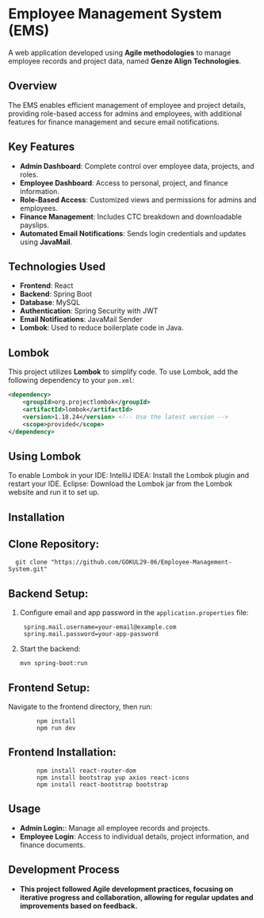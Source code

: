 # Employee Management System (EMS)

A web application developed using **Agile methodologies** to manage employee records and project data, named **Genze Align Technologies**.
## Overview

The EMS enables efficient management of employee and project details, providing role-based access for admins and employees, with additional features for finance management and secure email notifications.

## Key Features

- **Admin Dashboard**: Complete control over employee data, projects, and roles.
- **Employee Dashboard**: Access to personal, project, and finance information.
- **Role-Based Access**: Customized views and permissions for admins and employees.
- **Finance Management**: Includes CTC breakdown and downloadable payslips.
- **Automated Email Notifications**: Sends login credentials and updates using **JavaMail**.

## Technologies Used

- **Frontend**: React
- **Backend**: Spring Boot
- **Database**: MySQL
- **Authentication**: Spring Security with JWT
- **Email Notifications**: JavaMail Sender
- **Lombok**: Used to reduce boilerplate code in Java.

## Lombok

This project utilizes **Lombok** to simplify code. To use Lombok, add the following dependency to your `pom.xml`:

```xml
<dependency>
    <groupId>org.projectlombok</groupId>
    <artifactId>lombok</artifactId>
    <version>1.18.24</version> <!-- Use the latest version -->
    <scope>provided</scope>
</dependency>
```
## Using Lombok

To enable Lombok in your IDE:
    IntelliJ IDEA: Install the Lombok plugin and restart your IDE.
    Eclipse: Download the Lombok jar from the Lombok website and run it to set up.
  
## Installation
## Clone Repository:

      git clone "https://github.com/GOKUL29-06/Employee-Management-System.git"
      
    

## Backend Setup:

1. Configure email and app password in the `application.properties` file:
  
        spring.mail.username=your-email@example.com
        spring.mail.password=your-app-password

2. Start the backend:
                
       mvn spring-boot:run


## Frontend Setup:

Navigate to the frontend directory, then run:

            npm install
            npm run dev
            
## Frontend Installation:     
            npm install react-router-dom
            npm install bootstrap yup axios react-icons
            npm install react-bootstrap bootstrap

## Usage

- **Admin Login:**: Manage all employee records and projects.
- **Employee Login**: Access to individual details, project information, and finance documents.

## Development Process

- **This project followed Agile development practices, focusing on iterative progress and collaboration, allowing for regular updates and improvements based on feedback.**

